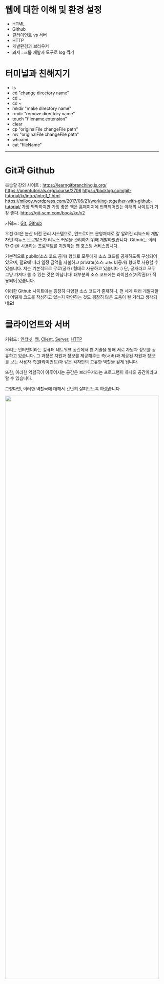 # 웹에 대한 이해 및 환경 설정

- HTML
- Github
- 클라이언트 vs 서버
- HTTP
- 개발환경과 브라우저
- 과제 : 크롬 개발자 도구로 log 찍기

# 터미널과 친해지기
- ls
- cd "change directory name"
- cd ..
- cd ~
- mkdir "make directory name"
- rmdir "remove directory name"
- touch "filename.extension"
- clear
- cp "originalFile changeFile path"
- mv "originalFile changeFile path"
- whoami
- cat "fileName"


--------------

# Git과 Github
복습할 강의 사이트 : https://learngitbranching.js.org/
https://opentutorials.org/course/2708
https://backlog.com/git-tutorial/kr/intro/intro1_1.html
https://milooy.wordpress.com/2017/06/21/working-together-with-github-tutorial/
가장 딱딱하지만 가장 좋은 책은 홈페이지에 번역되어있는 아래의 사이트가 가장 좋다.
https://git-scm.com/book/ko/v2

키워드 : [Git](https://git-scm.com/), [Github](https://github.com/)

우선 Git은 분산 버전 관리 시스템으로, 안드로이드 운영체제로 잘 알려진 리눅스의 개발자인 리누스 토르발스가 리눅스 커널을 관리하기 위해 개발하였습니다. Github는 이러한 Git을 사용하는 프로젝트를 지원하는 웹 호스팅 서비스입니다. 

기본적으로 public(소스 코드 공개) 형태로 모두에게 소스 코드를 공개하도록 구성되어 있으며, 필요에 따라 일정 금액을 지불하고 private(소스 코드 비공개) 형태로 사용할 수 있습니다. 저는 기본적으로 무료(공개) 형태로 사용하고 있습니다 :) 단, 공개라고 모두 그냥 가져다 쓸 수 있는 것은 아닙니다! 대부분의 소스 코드에는 라이선스(저작권)가 적용되어 있습니다. 

이러한 Github 사이트에는 굉장히 다양한 소스 코드가 존재하니, 전 세계 여러 개발자들이 어떻게 코드를 작성하고 있는지 확인하는 것도 굉장히 많은 도움이 될 거라고 생각되네요!

# 클라이언트와 서버
키워드 : [인터넷](https://ko.wikipedia.org/wiki/%EC%9D%B8%ED%84%B0%EB%84%B7), [웹](https://ko.wikipedia.org/wiki/%EC%9B%94%EB%93%9C_%EC%99%80%EC%9D%B4%EB%93%9C_%EC%9B%B9), [Client](https://ko.wikipedia.org/wiki/%ED%81%B4%EB%9D%BC%EC%9D%B4%EC%96%B8%ED%8A%B8_%EC%84%9C%EB%B2%84_%EB%AA%A8%EB%8D%B8), [Server](https://ko.wikipedia.org/wiki/%ED%81%B4%EB%9D%BC%EC%9D%B4%EC%96%B8%ED%8A%B8_%EC%84%9C%EB%B2%84_%EB%AA%A8%EB%8D%B8), [HTTP](https://tools.ietf.org/html/rfc2616)

우리는 인터넷이라는 컴퓨터 네트워크 공간에서 웹 기술을 통해 서로 자원과 정보를 공유하고 있습니다. 그 과정은 자원과 정보를 제공해주는 측(서버)과 제공된 자원과 정보를 보는 사용자 측(클라이언트)과 같은 각자만의 고유한 역할을 갖게 됩니다.

또한, 이러한 역할극이 이루어지는 공간은 브라우저라는 프로그램이 하나의 공간이라고 할 수 있습니다. 

그렇다면, 이러한 역할극에 대해서 간단히 살펴보도록 하겠습니다.

<p align="center">
    <img src="https://github.com/SeongJaeMoon/FastCampusWebPythonBasic/blob/master/Learning/Orientation/Course02/static/ClientServer1.png" width="100%" height="70%">
</p>

정보를 제공하는 역할을 맡은 **서버** 측은 브라우저를 통해 사용자의 요청에 맡는 정보를 제공합니다. 사용자 역할을 맡은 **클라이언트** 측은 이러한 정보를 서버가 제공하는 방식에 따라서 보게 됩니다.

> 클라이언트 : 요청(Request)하는 역할

> 서버 : 응답(Response)하는 역할

<p align="center">
    <img src="https://github.com/SeongJaeMoon/FastCampusWebPythonBasic/blob/master/Learning/Orientation/Course02/static/ClientServer2.png" width="100%" height="70%">
</p>

이러한 역할극을 하는 데는 이유가 존재하는데요. 사용자는 자신이 원하는 자원과 정보를 보기 원하는 기대가 들어있고, 서버는 그러한 사용자에 요청에 맞는 웹 페이지를 보여주는 일종의 사명?을 갖는다고 할 수 있습니다.

이렇게 인터넷 공간에서 누군가와 어떤 정보를 주고받는 과정에는 굉장히 여러 가지 기술들이 사용되며, 많은 과정을 거치게 됩니다. 

그 많은 과정 중에서 우리가 직접적으로 웹 자원을 주고받는 과정을 담당하는 영역이 존재합니다. 일반적으로 응용계층(네트워크 연결 과정)이라고 불리는 과정입니다. 이 과정에서 필요한 많은 규칙들이 존재합니다. **이 규칙을 우리는 HTTP라고 부릅니다.** 

사실, HTTP는 이렇게 쉽게 이야기할 수 있는 개념은 아닙니다. 이 규칙 안에는 수많은 개념들과 기술들이 들어가 있는데요. 우리는 이 규칙이 웹 상에서 사용자(클라이언트)가 누군가(서버)와 정보를 주고받기 위한 규칙이라고 이해해주시면 됩니다. 

조금 더 상세한 내용은 HTML 강의 부분에서 GET과 POST 방식에 대해 이야기하며 더 살펴보도록 하겠습니다 :)

# 개발환경과 브라우저
키워드 : [Visual Studio Code](https://code.visualstudio.com/), [크롬](https://www.google.com/intl/ko_ALL/chrome/), [개발자 도구](https://developers.google.com/gadgets/docs/tools?hl=ko)

## 1. Visual Studio Code 설치
우리는 원활한 프로그램 코드 작성을 위해 VS Code 설치를 진행해야 하는데요. Windows와 Mac 모두 대동소이하게 설치 가능하므로, 많은 분들이 사용하실 거라 생각되는 Windows 운영체제를 기준으로 작성하도록 하겠습니다.

### 1. 사이트 접속 

<p align="center">
    <img src="https://github.com/SeongJaeMoon/FastCampusWebPythonBasic/blob/master/Learning/Orientation/Course03/static/vscode1.JPG" width="100%" height="70%">
</p>

우선, [Visual Studio Code](https://code.visualstudio.com/) 사이트에 접속하여 Download 버튼을 클릭해줍니다. 설치 화면이 나타나면 원하는 저장 폴더를 선택하고 확인을 클릭합니다.

### 2. 다운로드 파일 실행

<p align="center">
    <img src="https://github.com/SeongJaeMoon/FastCampusWebPythonBasic/blob/master/Learning/Orientation/Course03/static/vscode3.JPG" width="70%" height="100%">
</p>

다운로드 파일을 실행하여 설치 마법사가 나타나면 다음을 클릭해줍니다.

### 3. 설치 진행

<p align="center">
    <img src="https://github.com/SeongJaeMoon/FastCampusWebPythonBasic/blob/master/Learning/Orientation/Course03/static/vscode4.JPG" width="70%" height="100%">
</p>

MS 사의 소프트웨어 사용권 동의를 선택하고 설치를 계속해줍니다.

<p align="center">
    <img src="https://github.com/SeongJaeMoon/FastCampusWebPythonBasic/blob/master/Learning/Orientation/Course03/static/vscode5.JPG" width="70%" height="100%">
</p>

Visual Studio code와 관련된 각종 실행 파일이 저장될 위치를 선택합니다. 기본적으로 C 드라이브에 설치됩니다.

<p align="center">
    <img src="https://github.com/SeongJaeMoon/FastCampusWebPythonBasic/blob/master/Learning/Orientation/Course03/static/vscode6.JPG" width="70%" height="100%">
</p>

시작 메뉴에 바로 가기를 만들지 결정해줍니다.

<p align="center">
    <img src="https://github.com/SeongJaeMoon/FastCampusWebPythonBasic/blob/master/Learning/Orientation/Course03/static/vscode7.JPG" width="70%" height="100%">
</p>

위와 같은 화면이 나타나면, "PATH에 추가(다시 시작한 하 사용 가능)" 부분을 체크해주고, 나머지 부분은 선택사항입니다.

<p align="center">
    <img src="https://github.com/SeongJaeMoon/FastCampusWebPythonBasic/blob/master/Learning/Orientation/Course03/static/vscode8.JPG" width="70%" height="100%">
</p>

전반적인 설정이 끝났다면, 설치를 진행합니다.

<p align="center">
    <img src="https://github.com/SeongJaeMoon/FastCampusWebPythonBasic/blob/master/Learning/Orientation/Course03/static/vscode9.JPG" width="70%" height="100%">
</p>

잠시 기다리면 설치가 완료됩니다.

<p align="center">
    <img src="https://github.com/SeongJaeMoon/FastCampusWebPythonBasic/blob/master/Learning/Orientation/Course03/static/vscode10.JPG" width="70%" height="100%">
</p>

설치가 완료되면 "Visual Studio Code 시작"을 체크하고, Visual Studio Code를 실행합니다.

<p align="center">
    <img src="https://github.com/SeongJaeMoon/FastCampusWebPythonBasic/blob/master/Learning/Orientation/Course03/static/vscode11.JPG" width="70%" height="100%">
</p>

처음 실행하면 위 화면과 같이 언어팩 설정이 달라 한글 언어팩을 설치해야 할 수 있습니다. "설치 및 다시 시작"을 클릭해서 언어팩을 한글로 설정해줍니다.

<p align="center">
    <img src="https://github.com/SeongJaeMoon/FastCampusWebPythonBasic/blob/master/Learning/Orientation/Course03/static/vscode12.JPG" width="70%" height="100%">
</p>

언어팩 설치까지 완료되면, 이제 코드를 작성하고 프로그램을 실행할 준비가 완료됐습니다! :)

## 2. 크롬 설치
[크롬](https://www.google.com/intl/ko_ALL/chrome/) 사이트에 접속해서 크롬을 다운로드 해주세요!
## 3. 크롬 개발자 도구 실행

<p align="center">
    <img src="https://github.com/SeongJaeMoon/FastCampusWebPythonBasic/blob/master/Learning/Orientation/Course03/static/chrome-development1.png" width="100%" height="70%">
</p>

크롬을 설치하고 개발자 도구를 실행하면 여러가지 정보가 나타나게 됩니다.

**개발자 도구 실행 단축키**
> 윈도우 : Ctrl + Alt + I, F12

> 맥 : Cmd + Opt + I

<p align="center">
    <img src="https://github.com/SeongJaeMoon/FastCampusWebPythonBasic/blob/master/Learning/Orientation/Course03/static/chrome-development2.png" width="100%" height="70%">
</p>

개발자 도구 콘솔(Console) 탭을 클릭하고 여러 가지 값들을 입력해보세요! 1 + 1을 입력하면 어떤 결과가 나타날까요? 

우리는 개발자의 길을 걷기 시작했기 때문에, 여러 가지 새로운 정보들과 생소한 기술들에 대해서 익숙해져야 합니다. 개발자 도구에 나타나는 정보들이 의미하는 내용은 강의를 진행하면서 하나하나 살펴보는 것으로 하고 지금은 개발자 도구를 통해서 웹 페이지를 제작하기 위해 사용된 프로그램 코드, 이미지 등과 같은 각종 자원들을 확인할 수 있다는 점만 기억해주시면 됩니다!



